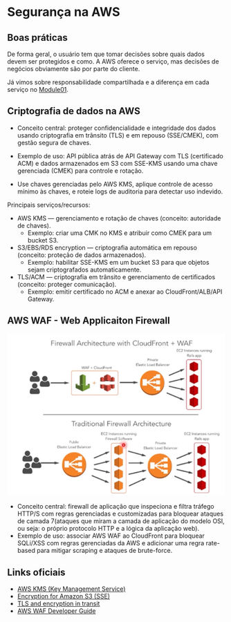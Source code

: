 # Segurança na AWS

## Boas práticas

De forma geral, o usuário tem que tomar decisões sobre quais dados devem ser protegidos e como. A AWS oferece o serviço, mas decisões de negócios obviamente são por parte do cliente.

Já vimos sobre responsabilidade compartilhada e a diferença em cada serviço no [Module01](/Module01/module01.md#modelo-de-responsabilidade-compartilhada).

## Criptografia de dados na AWS

- Conceito central: proteger confidencialidade e integridade dos dados usando criptografia em trânsito (TLS) e em repouso (SSE/CMEK), com gestão segura de chaves.
- Exemplo de uso: API pública atrás de API Gateway com TLS (certificado ACM) e dados armazenados em S3 com SSE-KMS usando uma chave gerenciada (CMEK) para controle e rotação.

- Use chaves gerenciadas pelo AWS KMS, aplique controle de acesso mínimo às chaves, e roteie logs de auditoria para detectar uso indevido.

Principais serviços/recursos:
- AWS KMS — gerenciamento e rotação de chaves (conceito: autoridade de chaves).
  - Exemplo: criar uma CMK no KMS e atribuir como CMEK para um bucket S3.
- S3/EBS/RDS encryption — criptografia automática em repouso (conceito: proteção de dados armazenados).
  - Exemplo: habilitar SSE-KMS em um bucket S3 para que objetos sejam criptografados automaticamente.
- TLS/ACM — criptografia em trânsito e gerenciamento de certificados (conceito: proteger comunicação).
  - Exemplo: emitir certificado no ACM e anexar ao CloudFront/ALB/API Gateway.

## AWS WAF - Web Applicaiton Firewall

![alt text](./images/waf.png)

- Conceito central: firewall de aplicação que inspeciona e filtra tráfego HTTP/S com regras gerenciadas e customizadas para bloquear ataques de camada 7(ataques que miram a camada de aplicação do modelo OSI, ou seja: o próprio protocolo HTTP e a lógica da aplicação web).
- Exemplo de uso: associar AWS WAF ao CloudFront para bloquear SQLi/XSS com regras gerenciadas da AWS e adicionar uma regra rate-based para mitigar scraping e ataques de brute-force.

## Links oficiais

- [AWS KMS (Key Management Service)](https://docs.aws.amazon.com/kms/)
- [Encryption for Amazon S3 (SSE)](https://docs.aws.amazon.com/AmazonS3/latest/userguide/UsingEncryption.html)
- [TLS and encryption in transit](https://docs.aws.amazon.com/whitepapers/latest/security-best-practices/encryption-in-transit.html)
- [AWS WAF Developer Guide](https://docs.aws.amazon.com/waf/)
